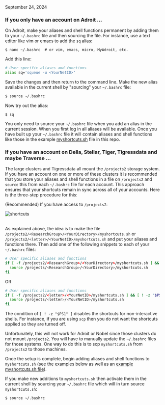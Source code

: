September 24, 2024  

### If you only have an account on Adroit ...

On Adroit, make your aliases and shell functions permanent by adding them to your `~/.bashrc` file and then sourcing the file. For instance, use a text editor like vim or emacs to add the `sq` alias:

```
$ nano ~/.bashrc  # or vim, emacs, micro, MyAdroit, etc.
```

Add this line:

```bash
# User specific aliases and functions
alias sq='squeue -u <YourNetID>'
```

Save the changes and then return to the command line. Make the new alias available in the current shell by "sourcing" your `~/.bashrc` file:

```bash
$ source ~/.bashrc
```

Now try out the alias:

```
$ sq
```

You only need to source your `~/.bashrc` file when you add an alias in the current session. When you first log in all aliases will be available. Once you have built up your `~/.bashrc` file it will contain aliases and shell functions like those in the example [myshortcuts.sh](https://github.com/PrincetonUniversity/removing_tedium/blob/master/03_aliases_and_shell_functions/myshortcuts.sh) file in this repo.

### If you have an account on Della, Stellar, Tiger, Tigressdata and maybe Traverse ...

The large clusters and Tigressdata all mount the  `/projects2` storage system. If you have an account on one or more of these clusters it is recommended that you store your aliases and shell functions in a file on `/projects2` and `source` this from each `~/.bashrc` file for each account. This approach ensures that your shortcuts remain in sync across all of your accounts. Here is the three-step procedure for this:

(Recommended) If you have access to `/projects2`:

![shortcuts](https://tigress-web.princeton.edu/~jdh4/myshortcuts_diagram_projects.png)
<br/><br/>

As explained above, the idea is to make the file `/projects2/<ResearchGroup>/<YourDirectory>/myshortcuts.sh` or `/projects2/<letter>/<YourNetID>/myshortcuts.sh` and put your aliases and functions there. Then add one of the following snippets to each of your `~/.bashrc` files:

```bash
# User specific aliases and functions
if [ -f /projects2/<ResearchGroup>/<YourDirectory>/myshortcuts.sh ] && [ ! -z "$PS1" ]; then
  source /projects/<ResearchGroup>/<YourDirectory>/myshortcuts.sh
fi
```

OR

```bash
# User specific aliases and functions
if [ -f /projects2/<letter>/<YourNetID>/myshortcuts.sh ] && [ ! -z "$PS1" ]; then
  source /projects/<letter>/<YourNetID>/myshortcuts.sh
fi
```


The condition of `[ ! -z "$PS1" ]` disables the shortcuts for non-interactive shells. For instance, if you are using `scp` then you do not want the shortcuts applied so they are turned off.

Unfortunately, this will not work for Adroit or Nobel since those clusters do not mount `/projects2`. You will have to manually update the `~/.bashrc` files for those systems. One way to do this is to scp `myshortcuts.sh` from `/projects2` to those machines.

Once the setup is complete, begin adding aliases and shell functions to `myshortcuts.sh` (see the examples below as well as an [example myshortcuts.sh file](https://github.com/PrincetonUniversity/removing_tedium/blob/master/03_aliases_and_shell_functions/myshortcuts.sh)).

If you make new additions to `myshortcuts.sh` then activate them in the current shell by sourcing your `~/.bashrc` file which will in turn source `myshortcuts.sh`:

```bash
$ source ~/.bashrc
```
